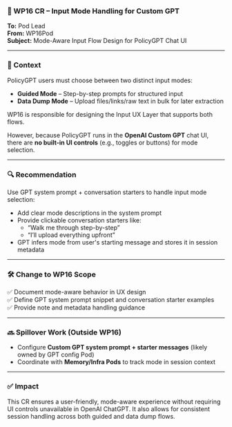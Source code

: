 ### 🚨 WP16 CR – Input Mode Handling for Custom GPT

**To:** Pod Lead  
**From:** WP16Pod  
**Subject:** Mode-Aware Input Flow Design for PolicyGPT Chat UI  

---

### 📌 Context
PolicyGPT users must choose between two distinct input modes:
- **Guided Mode** – Step-by-step prompts for structured input
- **Data Dump Mode** – Upload files/links/raw text in bulk for later extraction

WP16 is responsible for designing the Input UX Layer that supports both flows.

However, because PolicyGPT runs in the **OpenAI Custom GPT** chat UI, there are **no built-in UI controls** (e.g., toggles or buttons) for mode selection.

---

### 🔍 Recommendation
Use GPT system prompt + conversation starters to handle input mode selection:
- Add clear mode descriptions in the system prompt
- Provide clickable conversation starters like:
  - “Walk me through step-by-step”
  - “I’ll upload everything upfront”
- GPT infers mode from user's starting message and stores it in session metadata

---

### 🛠 Change to WP16 Scope
✅ Document mode-aware behavior in UX design  
✅ Define GPT system prompt snippet and conversation starter examples  
✅ Provide note and metadata handling guidance

---

### 🔜 Spillover Work (Outside WP16)
- Configure **Custom GPT system prompt + starter messages** (likely owned by GPT config Pod)
- Coordinate with **Memory/Infra Pods** to track mode in session context

---

### ✅ Impact
This CR ensures a user-friendly, mode-aware experience without requiring UI controls unavailable in OpenAI ChatGPT. It also allows for consistent session handling across both guided and data dump flows.